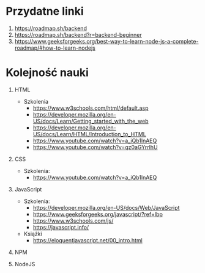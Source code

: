 <!--LTex: enabled=false -->
<!-- powyżej komenda wyłączająca sprawdzanie przez Ltex  -->

# Przydatne linki
1. https://roadmap.sh/backend
2. https://roadmap.sh/backend?r=backend-beginner
3. https://www.geeksforgeeks.org/best-way-to-learn-node-js-a-complete-roadmap/#how-to-learn-nodejs


# Kolejność nauki
1. HTML
    + Szkolenia
        + https://www.w3schools.com/html/default.asp
        + https://developer.mozilla.org/en-US/docs/Learn/Getting_started_with_the_web
        + https://developer.mozilla.org/en-US/docs/Learn/HTML/Introduction_to_HTML
        + https://www.youtube.com/watch?v=a_iQb1lnAEQ
        + https://www.youtube.com/watch?v=qz0aGYrrlhU



2. CSS
    + Szkolenia:
        + https://www.youtube.com/watch?v=a_iQb1lnAEQ
3. JavaScript
    + Szkolenia:
        + https://developer.mozilla.org/en-US/docs/Web/JavaScript
        + https://www.geeksforgeeks.org/javascript/?ref=lbp
        + https://www.w3schools.com/js/
        + https://javascript.info/
    + Książki
        + https://eloquentjavascript.net/00_intro.html
4. NPM
4. NodeJS
